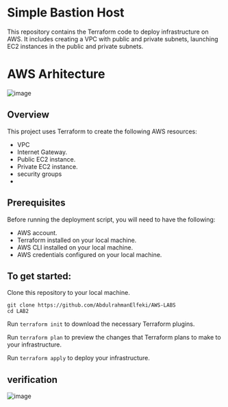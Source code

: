 # Simple Bastion Host
This repository contains the Terraform code to deploy infrastructure on AWS. It includes creating a VPC with public and private subnets, launching EC2 instances in the public and private subnets.

# AWS Arhitecture
![image](https://github.com/user-attachments/assets/21216efc-7756-4150-8d34-980bbf4ee39f)

## Overview
This project uses Terraform to create the following AWS resources:

* VPC
* Internet Gateway.
* Public EC2 instance.
* Private EC2 instance.
* security groups
* 
## Prerequisites
Before running the deployment script, you will need to have the following:

* AWS account.
* Terraform installed on your local machine.
* AWS CLI installed on your local machine.
* AWS credentials configured on your local machine.

## To get started:
Clone this repository to your local machine.
```
git clone https://github.com/AbdulrahmanElfeki/AWS-LABS
cd LAB2
```
Run ```terraform init``` to download the necessary Terraform plugins.

Run ```terraform plan``` to preview the changes that Terraform plans to make to your infrastructure. 

Run ```terraform apply``` to deploy your infrastructure. 

## verification
![image](https://github.com/user-attachments/assets/c25f5d32-a603-490f-9fda-7057cd5651cd)

